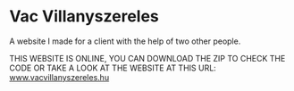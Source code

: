 # Vac Villanyszereles
A website I made for a client with the help of two other people.

THIS WEBSITE IS ONLINE, YOU CAN DOWNLOAD THE ZIP TO CHECK THE CODE OR TAKE A LOOK AT THE WEBSITE 
AT THIS URL: www.vacvillanyszereles.hu
